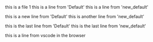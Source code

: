 this is a file 1
this is a line from 'Default'
this is a line from 'new_default'

this is a new line from 'Default'
this is another line from 'new_default'

this is the last line from 'Default'
this is the last line from 'new_default'

this is a line from vscode in the browser